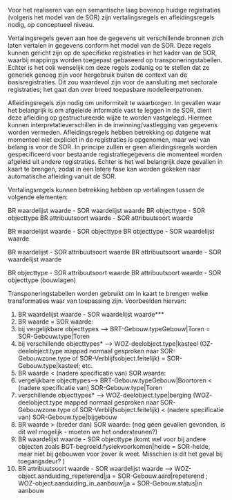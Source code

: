 Voor het realiseren van een semantische laag bovenop huidige registraties (volgens het model van de SOR) zijn vertalingsregels en afleidingsregels nodig, op conceptueel niveau. 

Vertalingsregels geven aan hoe de gegevens uit verschillende bronnen zich laten vertalen in gegevens conform het model van de SOR. Deze regels kunnen gericht zijn op de specifieke registraties in het kader van de SOR, waarbij mappings worden toegepast gebaseerd op transponeringstabellen. Echter is het ook wenselijk om deze regels zodanig op te stellen dat ze generiek genoeg zijn voor hergebruik buiten de context van de basisregistraties. Dit zou waardevol zijn voor de aansluiting met sectorale registraties; het gaat dan over breed toepasbare modelleerpatronen.

Afleidingsregels zijn nodig om uniformiteit te waarborgen. In gevallen waar het belangrijk is om afgeleide informatie vast te leggen in de SOR, dient deze afleiding op gestructureerde wijze te worden vastgelegd. Hiermee kunnen interpretatieverschillen in de inwinning/vastlegging van gegevens worden vermeden. Afleidingsregels hebben betrekking op datgene wat momenteel niet expliciet in de registraties is opgenomen, maar wel van belang is voor de SOR. In principe zullen er geen afleidingsregels worden gespecificeerd voor bestaande registratiegegevens die momenteel worden afgeleid uit andere registraties. Echter is het wel belangrijk deze gevallen in kaart te brengen, zodat in een latere fase kan worden gekeken naar automatische afleiding vanuit de SOR.  


Vertalingsregels kunnen betrekking hebben op vertalingen tussen de volgende elementen:

BR waardelijst waarde - SOR waardelijst waarde
BR objecttype - SOR objecttype
BR attribuutsoort waarde - SOR attribuutsoort waarde

BR waardelijst waarde - SOR objecttype
BR objecttype - SOR waardelijst waarde

BR waardelijst - SOR attribuutsoort waarde
BR attribuutsoort waarde - SOR waardelijst waarde

BR objecttype - SOR attribuutsoort waarde 
BR attribuutsoort waarde - SOR objecttype (bouwlagen)


Transponeringstabellen worden gebruikt om in kaart te brengen welke transformaties waar van toepassing zijn. Voorbeelden hiervan:
1.	BR waardelijst waarde - SOR waardelijst waarde***
1.	BR waarde = SOR waarde:
1.	bij vergelijkbare objecttypes --> BRT-Gebouw.typeGebouw|Toren = SOR-Gebouw.type|Toren 
2.	bij verschillende objecttypes* --> WOZ-deelobject.type|kasteel (OZ-deelobject.type mapped normaal gesproken naar SOR-Gebouwzone.type of SOR-Verblijfsobject.feitelijk) = SOR-Gebouw.type|kasteel; etc.
2.	BR waarde < (nadere specificatie van) SOR waarde: 
1.	vergelijkbare objecttypes-->  BRT-Gebouw.typeGebouw|Boortoren < (nadere specificatie van) SOR-Gebouw.type|Toren 
2.	verschillende objecttypes* --> WOZ-deelobject.type|berging (WOZ-deelobject.type mapped normaal gesproken naar SOR-Gebouwzone.type of SOR-Verblijfsobject.feitelijk) < (nadere specificatie van) SOR-Gebouw.type|bijgebouw
3.	BR waarde > (breder dan) SOR waarde: (nog geen gevallen gevonden, is dit wel mogelijk - moeten we het ondersteunen?)
2.	BR waardelijst waarde - SOR objecttype (komt wel voor bij andere objecten zoals BGT-begroeid.fysiekvoorkomen|heide = SOR-heide, maar niet bij gebouwen voor zover ik weet. Misschien is dit het geval bij toegangsdeur? )
3.	BR attribuutsoort waarde - SOR waardelijst waarde --> WOZ-object.aanduiding_repeterend|ja = SOR-Gebouw.aard|repeterend ; WOZ-object.aanduiding_in_aanbouw|ja = SOR-Gebouw.status|in aanbouw

